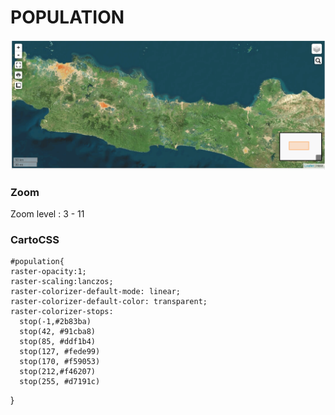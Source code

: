 # POPULATION

![GitHub Logo](/population/jawa.png)

### Zoom

Zoom level : 3 - 11

### CartoCSS
	#population{
    raster-opacity:1;
    raster-scaling:lanczos;
    raster-colorizer-default-mode: linear;
    raster-colorizer-default-color: transparent;
    raster-colorizer-stops:
      stop(-1,#2b83ba)
      stop(42, #91cba8)
      stop(85, #ddf1b4)
      stop(127, #fede99)
      stop(170, #f59053)
      stop(212,#f46207)
      stop(255, #d7191c)
  }